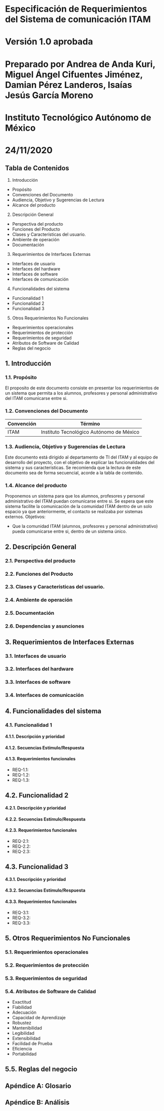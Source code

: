 # Especificación de Requerimientos del Sistema de comunicación ITAM
# Versión 1.0 aprobada
# Preparado por Andrea de Anda Kuri, Miguel Ángel Cifuentes Jiménez, Damian Pérez Landeros, Isaías Jesús García Moreno
# Instituto Tecnológico Autónomo de México
# 24/11/2020


## Tabla de Contenidos
1. Introducción  
 - Propósito    
 - Convenciones del Documento    
 - Audiencia, Objetivo y Sugerencias de Lectura    
 - Alcance del producto    
2. Descripción General    
 - Perspectiva del producto    
 - Funciones del Producto    
 - Clases y Características del usuario.    
 - Ambiente de operación    
 - Documentación    
3. Requerimientos de Interfaces Externas    
 - Interfaces de usuario    
 - Interfaces del hardware    
 - Interfaces de software    
 - Interfaces de comunicación    
4. Funcionalidades del sistema    
 - Funcionalidad 1
 - Funcionalidad 2  
 - Funcionalidad 3   
5. Otros Requerimientos No Funcionales    
 - Requerimientos operacionales   
 - Requerimientos de protección  
 - Requerimientos de seguridad   
 - Atributos de Software de Calidad    
 - Reglas del negocio    

## 1. Introducción
### 1.1. Propósito
El proposito de este documento consiste en presentar los requerimientos de un sistema que permita a los alumnos, profesores y personal administrativo del ITAM comunicarse entre si. 
### 1.2. Convenciones del Documento 
Convención | Término 
-- | --
ITAM | Instituto Tecnológico Autónomo de México
### 1.3. Audiencia, Objetivo y Sugerencias de Lectura
Este documento está dirigido al departamento de TI del ITAM y al equipo de desarrollo del proyecto, con el objetivo de explicar las funcionalidades del sistema y sus características.
Se recomienda que la lectura de este documento sea de forma secuencial, acorde a la tabla de contenido. 
### 1.4. Alcance del producto
Proponemos un sistema para que los alumnos, profesores y personal administrativo del ITAM puedan comunicarse entre si. Se espera que este sistema facilite la comunicación de la comunidad ITAM dentro de un solo espacio ya que anteriormente, el contacto se realizaba por sistemas externos. 
Objetivos:
 - Que la comunidad ITAM (alumnos, profesores y personal administrativo) pueda comunicarse entre si, dentro de un sistema único.
  
## 2. Descripción General
### 2.1. Perspectiva del producto
### 2.2. Funciones del Producto
### 2.3. Clases y Características del usuario.
### 2.4. Ambiente de operación
### 2.5. Documentación
### 2.6. Dependencias y asunciones
## 3. Requerimientos de Interfaces Externas
### 3.1. Interfaces de usuario
### 3.2. Interfaces del hardware
### 3.3. Interfaces de software    
### 3.4. Interfaces de comunicación
## 4. Funcionalidades del sistema
### 4.1. Funcionalidad 1
#### 4.1.1. Descripción y prioridad 
#### 4.1.2. Secuencias Estímulo/Respuesta
#### 4.1.3. Requerimientos funcionales
- REQ-1.1: 
- REQ-1.2: 
- REQ-1.3: 
## 4.2. Funcionalidad 2
#### 4.2.1. Descripción y prioridad 
#### 4.2.2. Secuencias Estímulo/Respuesta
#### 4.2.3. Requerimientos funcionales
- REQ-2.1: 
- REQ-2.2: 
- REQ-2.3: 
## 4.3. Funcionalidad 3
#### 4.3.1. Descripción y prioridad 
#### 4.3.2. Secuencias Estímulo/Respuesta
#### 4.3.3. Requerimientos funcionales
- REQ-3.1: 
- REQ-3.2: 
- REQ-3.3: 
## 5. Otros Requerimientos No Funcionales
### 5.1. Requerimientos operacionales
### 5.2. Requerimientos de protección
### 5.3. Requerimientos de seguridad
### 5.4. Atributos de Software de Calidad

- Exactitud 
- Fiabilidad 
- Adecuación 
- Capacidad de Aprendizaje
- Robustez 
- Mantenibilidad
- Legibilidad
- Extensibilidad
- Facilidad de Prueba
- Eficiencia 
- Portabilidad

## 5.5. Reglas del negocio

## Apéndice A: Glosario
## Apéndice B: Análisis
